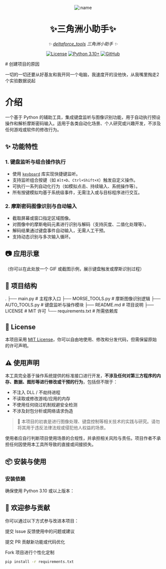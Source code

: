 
<div align="center">

![:name](https://count.getloli.com/@deltaforce_tools?name=deltaforce_tools&theme=capoo-1&padding=6&offset=0&align=top&scale=1&pixelated=1&darkmode=auto)

# ✨三角洲小助手✨

_✨ [deltaforce_tools]([https://github.com/AstrBotDevs/AstrBot](https://github.com/windhide/deltaforce_tools)) 三角洲小助手 ✨_  

[![License](https://img.shields.io/badge/License-MIT-green.svg)](https://opensource.org/licenses/MIT)
[![Python 3.10+](https://img.shields.io/badge/Python-3.10%2B-blue.svg)](https://www.python.org/)
[![GitHub](https://img.shields.io/badge/作者-WindHide-blue)](https://github.com/windhide)

</div>
# 创建项目的原因

一切的一切还要从好基友和我开同一个电脑，我速度开的没他快，从我嘴里掏走2个实验数据说起

# 介绍

一个基于 Python 的辅助工具，集成键盘监听与图像识别功能，用于自动执行预设操作和解析摩斯密码输入。适用于各类自动化场景、个人研究或兴趣开发，不涉及任何游戏或软件的修改行为。

## ✨ 功能特性

### 1. 键盘监听与组合操作执行
- 使用 [`keyboard`](https://github.com/boppreh/keyboard) 库实现快捷键监听。
- 支持监听组合按键（如 `Alt+D`、`Ctrl+Shift+X`）触发自定义操作。
- 可执行一系列自动化行为（如模拟点击、持续输入、系统操作等）。
- 所有按键模拟均基于系统级事件，无需注入或与目标程序进行交互。

### 2. 摩斯密码图像识别与自动输入
- 截取屏幕或窗口指定区域图像。
- 对图像中的摩斯电码元素进行识别与解码（支持灰度、二值化处理等）。
- 解码结果通过键盘事件自动输入，无需人工干预。
- 支持动态识别与多次输入循环。

## 📷 应用示意

（你可以在此处放一个 GIF 或截图示例，展示键盘触发或摩斯识别过程）

## 📁 项目结构
.
├── main.py # 主程序入口
├── MORSE_TOOLS.py # 摩斯图像识别逻辑
├── AUTO_TOOLS.py # 键盘监听与操作模块
├── README.md # 项目说明
├── LICENSE # MIT 许可
└── requirements.txt # 所需依赖库


## 🧾 License

本项目采用 [MIT License](LICENSE)，你可以自由地使用、修改和分发代码，但需保留原始的许可声明。

## ⚠️ 使用声明

本工具完全基于操作系统提供的标准接口进行开发，**不涉及任何对第三方程序的内存、数据、图形等进行修改或干预的行为**，包括但不限于：
- 不注入 DLL / 不劫持进程
- 不读取或修改游戏/应用的内存
- 不使用任何绕过机制规避安全检测
- 不涉及封包分析或网络请求伪造

> 📌 本项目的初衷是进行图像处理、键盘控制等相关技术的实践与研究。请勿将其用于违反法律法规或侵犯他人权益的场景。

使用者应自行判断项目使用场景的合规性，并承担相关风险与责任。项目作者不承担任何因使用本工具所导致的直接或间接损失。

## 📦 安装与使用

### 安装依赖

确保使用 Python 3.10 或以上版本：

## 🙌 欢迎参与贡献
你可以通过以下方式参与改进本项目：

提交 Issue 反馈使用中的问题或建议

提交 PR 贡献新功能或代码优化

Fork 项目进行个性化定制

```bash
pip install -r requirements.txt
